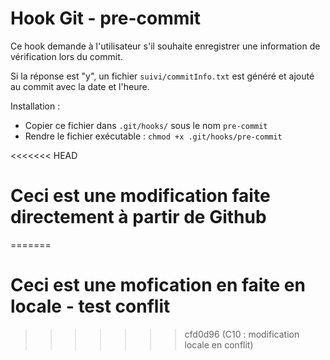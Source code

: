 # Hook Git - pre-commit

Ce hook demande à l'utilisateur s'il souhaite enregistrer une information de vérification lors du commit.

Si la réponse est "y", un fichier `suivi/commitInfo.txt` est généré et ajouté au commit avec la date et l'heure.

Installation :

-   Copier ce fichier dans `.git/hooks/` sous le nom `pre-commit`
-   Rendre le fichier exécutable : `chmod +x .git/hooks/pre-commit`

<<<<<<< HEAD
# Ceci est une modification faite directement à partir de Github
=======
# Ceci est une mofication en faite en locale - test conflit
>>>>>>> cfd0d96 (C10 : modification locale en conflit)
